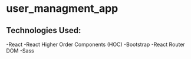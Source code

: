 # user_managment_app


## Technologies Used: 
-React
-React Higher Order Components (HOC)
-Bootstrap
-React Router DOM
-Sass

